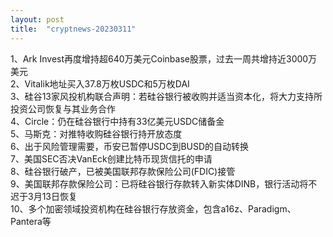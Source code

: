 ```yaml
---
layout: post
title:  "cryptnews-20230311"
---
```

1、Ark Invest再度增持超640万美元Coinbase股票，过去一周共增持近3000万美元  
2、Vitalik地址买入37.8万枚USDC和5万枚DAI  
3、硅谷13家风投机构联合声明：若硅谷银行被收购并适当资本化，将大力支持所投资公司恢复与其业务合作  
4、Circle：仍在硅谷银行中持有33亿美元USDC储备金  
5、马斯克：对推特收购硅谷银行持开放态度  
6、出于风险管理需要，币安已暂停USDC到BUSD的自动转换  
7、美国SEC否决VanEck创建比特币现货信托的申请   
8、硅谷银行破产，已被美国联邦存款保险公司(FDIC)接管  
9、美国联邦存款保险公司：已将硅谷银行存款转入新实体DINB，银行活动将不迟于3月13日恢复  
10、多个加密领域投资机构在硅谷银行存放资金，包含a16z、Paradigm、Pantera等  
